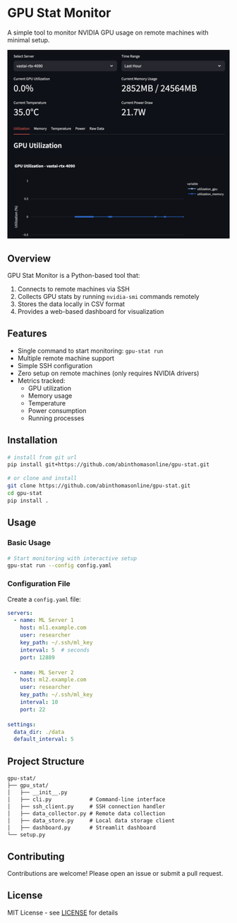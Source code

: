 # GPU Stat Monitor

A simple tool to monitor NVIDIA GPU usage on remote machines with minimal setup.

![GPU Stat Dashboard](demo.png)

## Overview

GPU Stat Monitor is a Python-based tool that:
1. Connects to remote machines via SSH
2. Collects GPU stats by running `nvidia-smi` commands remotely
3. Stores the data locally in CSV format
4. Provides a web-based dashboard for visualization

## Features

- Single command to start monitoring: `gpu-stat run`
- Multiple remote machine support
- Simple SSH configuration
- Zero setup on remote machines (only requires NVIDIA drivers)
- Metrics tracked:
  - GPU utilization
  - Memory usage
  - Temperature
  - Power consumption
  - Running processes

## Installation

```bash
# install from git url
pip install git+https://github.com/abinthomasonline/gpu-stat.git
```

```bash
# or clone and install
git clone https://github.com/abinthomasonline/gpu-stat.git
cd gpu-stat
pip install .
```

## Usage

### Basic Usage

```bash
# Start monitoring with interactive setup
gpu-stat run --config config.yaml
```

### Configuration File

Create a `config.yaml` file:

```yaml
servers:
  - name: ML Server 1
    host: ml1.example.com
    user: researcher
    key_path: ~/.ssh/ml_key
    interval: 5  # seconds
    port: 12889

  - name: ML Server 2
    host: ml2.example.com
    user: researcher
    key_path: ~/.ssh/ml_key
    interval: 10
    port: 22

settings:
  data_dir: ./data
  default_interval: 5
```

## Project Structure

```
gpu-stat/
├── gpu_stat/
│   ├── __init__.py
│   ├── cli.py            # Command-line interface
│   ├── ssh_client.py     # SSH connection handler
│   ├── data_collector.py # Remote data collection
│   ├── data_store.py     # Local data storage client
│   ├── dashboard.py      # Streamlit dashboard
└── setup.py
```

## Contributing

Contributions are welcome! Please open an issue or submit a pull request.

## License

MIT License - see [LICENSE](LICENSE) for details 
